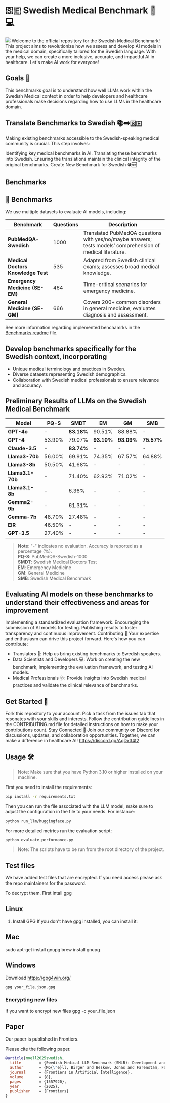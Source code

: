 # 🇸🇪 Swedish Medical Benchmark 🏥💻

<img src="logo.png">
Welcome to the official repository for the Swedish Medical Benchmark! This project aims to revolutionize how we assess and develop AI models in the medical domain, specifically tailored for the Swedish language. With your help, we can create a more inclusive, accurate, and impactful AI in healthcare. Let's make AI work for everyone!

## Goals 🎯

This benchmarks goal is to understand how well LLMs work within the Swedish Medical context in order to help developers and healthcare professionals make decisions regarding how to use LLMs in the healthcare domain.

## Translate Benchmarks to Swedish 📚➡️🇸🇪

Making existing benchmarks accessible to the Swedish-speaking medical community is crucial. This step involves:

Identifying key medical benchmarks in AI.
Translating these benchmarks into Swedish.
Ensuring the translations maintain the clinical integrity of the original benchmarks.
Create New Benchmark for Swedish 🛠️🆕

## Benchmarks

## 🚀 Benchmarks

We use multiple datasets to evaluate AI models, including:

| **Benchmark**                  | **Questions** | **Description**                                                                                        |
|---------------------------------|---------------|--------------------------------------------------------------------------------------------------------|
| **PubMedQA-Swedish**            | 1000          | Translated PubMedQA questions with yes/no/maybe answers; tests models’ comprehension of medical literature. |
| **Medical Doctors Knowledge Test** | 535          | Adapted from Swedish clinical exams; assesses broad medical knowledge.                                   |
| **Emergency Medicine (SE-EM)**  | 464           | Time-critical scenarios for emergency medicine.                                                         |
| **General Medicine (SE-GM)**    | 666           | Covers 200+ common disorders in general medicine; evaluates diagnosis and assessment.                    |


See more information regarding implemented benchamrks in the [Benchmarks readme](benchmarks/BENCHMARK_DESCRIPTIONS.md) file.

## Develop benchmarks specifically for the Swedish context, incorporating

- Unique medical terminology and practices in Sweden.
- Diverse datasets representing Swedish demographics.
- Collaboration with Swedish medical professionals to ensure relevance and accuracy.

## Preliminary Results of LLMs on the Swedish Medical Benchmark

| **Model**      | **PQ-S** | **SMDT** | **EM** | **GM**  | **SMB** |
|----------------|----------|----------|--------|---------|---------|
| **GPT-4o**     | -        | **83.18%** | 90.51% | 88.88%  | -       |
| **GPT-4**      | 53.90%   | 79.07%   | **93.10%** | **93.09%** | **75.57%** |
| **Claude-3.5** | -        | **83.74%** | -      | -       | -       |
| **Llama3-70b** | 56.00%   | 69.91%   | 74.35% | 67.57%  | 64.88%  |
| **Llama3-8b**  | 50.50%   | 41.68%   | -      | -       | -       |
| **Llama3.1-70b** | -      | 71.40%   | 62.93% | 71.02%  | -       |
| **Llama3.1-8b** | -       | 6.36%    | -      | -       | -       |
| **Gemma2-9b**  | -        | 61.31%   | -      | -       | -       |
| **Gemma-7b**   | 48.70%   | 27.48%   | -      | -       | -       |
| **EIR**        | 46.50%   | -        | -      | -       | -       |
| **GPT-3.5**    | 27.40%   | -        | -      | -       | -       |

> **Note**: "-" indicates no evaluation. Accuracy is reported as a percentage (%).  
> **PQ-S**: PubMedQA-Swedish-1000  
> **SMDT**: Swedish Medical Doctors Test  
> **EM**: Emergency Medicine  
> **GM**: General Medicine  
> **SMB**: Swedish Medical Benchmark

## Evaluating AI models on these benchmarks to understand their effectiveness and areas for improvement

Implementing a standardized evaluation framework.
Encouraging the submission of AI models for testing.
Publishing results to foster transparency and continuous improvement.
Contributing 🤝
Your expertise and enthusiasm can drive this project forward. Here's how you can contribute:

- Translators 📝: Help us bring existing benchmarks to Swedish speakers.
- Data Scientists and Developers 💻: Work on creating the new benchmark, implementing the evaluation framework, and testing AI models.
- Medical Professionals 🩺: Provide insights into Swedish medical practices and validate the clinical relevance of benchmarks.

## Get Started 🚀

Fork this repository to your account.
Pick a task from the issues tab that resonates with your skills and interests.
Follow the contribution guidelines in the CONTRIBUTING.md file for detailed instructions on how to make your contributions count.
Stay Connected 💬
Join our community on Discord for discussions, updates, and collaboration opportunities. Together, we can make a difference in healthcare AI!
<https://discord.gg/AgDx34t2>

## Usage 🛠

> Note: Make sure that you have Python 3.10 or higher installed on your machine.

First  you n️eed to install the requirements:
```bash
pip install -r requirements.txt
```

Then you can run the file associated with the LLM model, make sure to adjust the configuration in the file to your needs. For instance:
```bash
python run_llm/huggingface.py
```

For more detailed metrics run the evaluation script:
```bash
python evaluate_performance.py
```

> Note: The scripts have to be run from the root directory of the project.

## Test files
We have added test files that are encrypted. If you need access please ask the repo maintainers for the password.

To decrypt them. First intall gpg

## Linux
1. Install GPG
If you don't have gpg installed, you can install it:

## Mac
sudo apt-get install gnupg
brew install gnupg
## Windows
Download https://gpg4win.org/

```
gpg your_file.json.gpg
```

### Encrypting new files
If you want to encrypt new files
gpg -c your_file.json

## Paper
Our paper is published in Frontiers.

Please cite the following paper.

```bibtex
@article{moell2025swedish,
  title        = {Swedish Medical LLM Benchmark (SMLB): Development and Evaluation of a Framework for Assessing Large Language Models in the Swedish Medical Domain},
  author       = {Mo{\"e}ll, Birger and Beskow, Jonas and Farenstam, Fabian},
  journal      = {Frontiers in Artificial Intelligence},
  volume       = {8},
  pages        = {1557920},
  year         = {2025},
  publisher    = {Frontiers}
}

